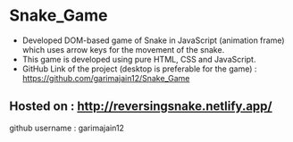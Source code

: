 # Snake_Game 

- Developed DOM-based game of Snake in JavaScript  (animation frame) which uses arrow keys for the movement of the snake.
- This game is developed using pure HTML, CSS and JavaScript.
- GitHub Link of the project (desktop is preferable for the game) : https://github.com/garimajain12/Snake_Game

## Hosted on : http://reversingsnake.netlify.app/

github username : garimajain12